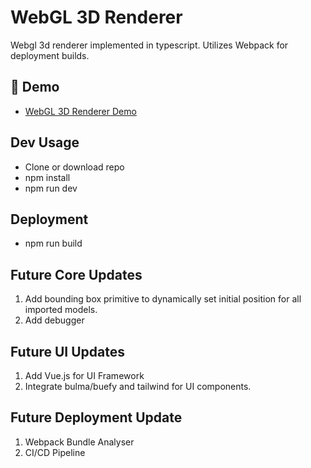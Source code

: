 # WebGL 3D Renderer

Webgl 3d renderer implemented in typescript.
Utilizes Webpack for deployment builds.


## 🚀 Demo 
- [WebGL 3D Renderer Demo](https://saspect-io.github.io/webgl-3d-renderer/)


## Dev Usage

- Clone or download repo
- npm install
- npm run dev


## Deployment

- npm run build


## Future Core Updates

1) Add bounding box primitive to dynamically set initial position for all imported models.
2) Add debugger


## Future UI Updates

1) Add Vue.js for UI Framework
2) Integrate bulma/buefy and tailwind for UI components.


## Future Deployment Update

1) Webpack Bundle Analyser
2) CI/CD Pipeline
